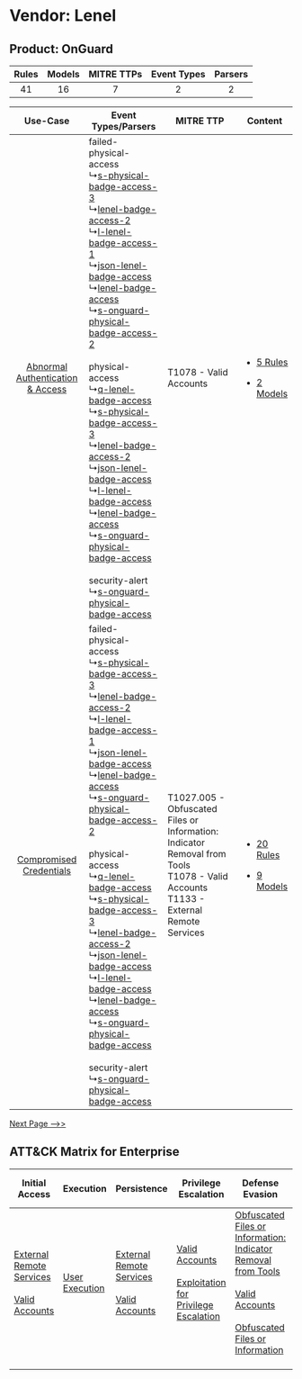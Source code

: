 Vendor: Lenel
=============
Product: OnGuard
----------------
| Rules | Models | MITRE TTPs | Event Types | Parsers |
|:-----:|:------:|:----------:|:-----------:|:-------:|
|  41   |   16   |     7      |      2      |    2    |

|    Use-Case    | Event Types/Parsers    | MITRE TTP    | Content    |
|:----:| ---- | ---- | ---- |
| [Abnormal Authentication & Access](../../../UseCases/uc_abnormal_authentication_&_access.md) |  failed-physical-access<br> ↳[s-physical-badge-access-3](Ps/pC_sphysicalbadgeaccess3.md)<br> ↳[lenel-badge-access-2](Ps/pC_lenelbadgeaccess2.md)<br> ↳[l-lenel-badge-access-1](Ps/pC_llenelbadgeaccess1.md)<br> ↳[json-lenel-badge-access](Ps/pC_jsonlenelbadgeaccess.md)<br> ↳[lenel-badge-access](Ps/pC_lenelbadgeaccess.md)<br> ↳[s-onguard-physical-badge-access-2](Ps/pC_songuardphysicalbadgeaccess2.md)<br><br> physical-access<br> ↳[q-lenel-badge-access](Ps/pC_qlenelbadgeaccess.md)<br> ↳[s-physical-badge-access-3](Ps/pC_sphysicalbadgeaccess3.md)<br> ↳[lenel-badge-access-2](Ps/pC_lenelbadgeaccess2.md)<br> ↳[json-lenel-badge-access](Ps/pC_jsonlenelbadgeaccess.md)<br> ↳[l-lenel-badge-access](Ps/pC_llenelbadgeaccess.md)<br> ↳[lenel-badge-access](Ps/pC_lenelbadgeaccess.md)<br> ↳[s-onguard-physical-badge-access](Ps/pC_songuardphysicalbadgeaccess.md)<br><br> security-alert<br> ↳[s-onguard-physical-badge-access](Ps/pC_songuardphysicalbadgeaccess.md)<br> | T1078 - Valid Accounts<br>    | [<ul><li>5 Rules</li></ul><ul><li>2 Models</li></ul>](RM/r_m_lenel_onguard_Abnormal_Authentication_&_Access.md) |
|          [Compromised Credentials](../../../UseCases/uc_compromised_credentials.md)          |  failed-physical-access<br> ↳[s-physical-badge-access-3](Ps/pC_sphysicalbadgeaccess3.md)<br> ↳[lenel-badge-access-2](Ps/pC_lenelbadgeaccess2.md)<br> ↳[l-lenel-badge-access-1](Ps/pC_llenelbadgeaccess1.md)<br> ↳[json-lenel-badge-access](Ps/pC_jsonlenelbadgeaccess.md)<br> ↳[lenel-badge-access](Ps/pC_lenelbadgeaccess.md)<br> ↳[s-onguard-physical-badge-access-2](Ps/pC_songuardphysicalbadgeaccess2.md)<br><br> physical-access<br> ↳[q-lenel-badge-access](Ps/pC_qlenelbadgeaccess.md)<br> ↳[s-physical-badge-access-3](Ps/pC_sphysicalbadgeaccess3.md)<br> ↳[lenel-badge-access-2](Ps/pC_lenelbadgeaccess2.md)<br> ↳[json-lenel-badge-access](Ps/pC_jsonlenelbadgeaccess.md)<br> ↳[l-lenel-badge-access](Ps/pC_llenelbadgeaccess.md)<br> ↳[lenel-badge-access](Ps/pC_lenelbadgeaccess.md)<br> ↳[s-onguard-physical-badge-access](Ps/pC_songuardphysicalbadgeaccess.md)<br><br> security-alert<br> ↳[s-onguard-physical-badge-access](Ps/pC_songuardphysicalbadgeaccess.md)<br> | T1027.005 - Obfuscated Files or Information: Indicator Removal from Tools<br>T1078 - Valid Accounts<br>T1133 - External Remote Services<br> | [<ul><li>20 Rules</li></ul><ul><li>9 Models</li></ul>](RM/r_m_lenel_onguard_Compromised_Credentials.md)         |
[Next Page -->>](2_ds_lenel_onguard.md)

ATT&CK Matrix for Enterprise
----------------------------
| Initial Access                                                                                                                                   | Execution                                                           | Persistence                                                                                                                                      | Privilege Escalation                                                                                                                                          | Defense Evasion                                                                                                                                                                                                                                                               | Credential Access | Discovery                                                              | Lateral Movement                                                                                                                                                       | Collection | Command and Control | Exfiltration | Impact |
| ------------------------------------------------------------------------------------------------------------------------------------------------ | ------------------------------------------------------------------- | ------------------------------------------------------------------------------------------------------------------------------------------------ | ------------------------------------------------------------------------------------------------------------------------------------------------------------- | ----------------------------------------------------------------------------------------------------------------------------------------------------------------------------------------------------------------------------------------------------------------------------- | ----------------- | ---------------------------------------------------------------------- | ---------------------------------------------------------------------------------------------------------------------------------------------------------------------- | ---------- | ------------------- | ------------ | ------ |
| [External Remote Services](https://attack.mitre.org/techniques/T1133)<br><br>[Valid Accounts](https://attack.mitre.org/techniques/T1078)<br><br> | [User Execution](https://attack.mitre.org/techniques/T1204)<br><br> | [External Remote Services](https://attack.mitre.org/techniques/T1133)<br><br>[Valid Accounts](https://attack.mitre.org/techniques/T1078)<br><br> | [Valid Accounts](https://attack.mitre.org/techniques/T1078)<br><br>[Exploitation for Privilege Escalation](https://attack.mitre.org/techniques/T1068)<br><br> | [Obfuscated Files or Information: Indicator Removal from Tools](https://attack.mitre.org/techniques/T1027/005)<br><br>[Valid Accounts](https://attack.mitre.org/techniques/T1078)<br><br>[Obfuscated Files or Information](https://attack.mitre.org/techniques/T1027)<br><br> |                   | [Account Discovery](https://attack.mitre.org/techniques/T1087)<br><br> | [Remote Services](https://attack.mitre.org/techniques/T1021)<br><br>[Remote Services: SMB/Windows Admin Shares](https://attack.mitre.org/techniques/T1021/002)<br><br> |            |                     |              |        |